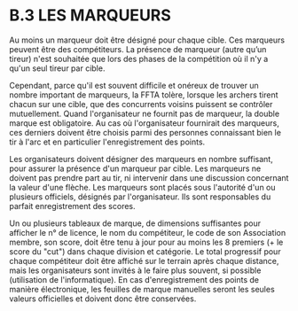 # B.3 LES MARQUEURS

Au moins un marqueur doit être désigné pour chaque cible. Ces marqueurs peuvent être des compétiteurs.
La présence de marqueur (autre qu’un tireur) n'est souhaitée que lors des phases de la compétition où il
n'y a qu'un seul tireur par cible.

Cependant, parce qu'il est souvent difficile et onéreux de trouver un nombre important de marqueurs, la FFTA
tolère, lorsque les archers tirent chacun sur une cible, que des concurrents voisins puissent se contrôler
mutuellement. Quand l'organisateur ne fournit pas de marqueur, la double marque est obligatoire.
Au cas où l'organisateur fournirait des marqueurs, ces derniers doivent être choisis parmi des personnes
connaissant bien le tir à l'arc et en particulier l'enregistrement des points.

Les organisateurs doivent désigner des marqueurs en nombre suffisant, pour assurer la présence d'un
marqueur par cible. Les marqueurs ne doivent pas prendre part au tir, ni intervenir dans une discussion
concernant la valeur d'une flèche.
Les marqueurs sont placés sous l'autorité d'un ou plusieurs officiels, désignés par l'organisateur. Ils sont
responsables du parfait enregistrement des scores.

Un ou plusieurs tableaux de marque, de dimensions suffisantes pour afficher le n° de licence, le nom du
compétiteur, le code de son Association membre, son score, doit être tenu à jour pour au moins les 8
premiers (+ le score du "cut") dans chaque division et catégorie.
Le total progressif pour chaque compétiteur doit être affiché sur le terrain après chaque distance, mais les
organisateurs sont invités à le faire plus souvent, si possible (utilisation de l'informatique).
En cas d'enregistrement des points de manière électronique, les feuilles de marque manuelles seront les
seules valeurs officielles et doivent donc être conservées.
